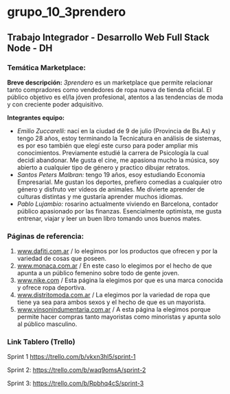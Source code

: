 # grupo_10_3prendero
## Trabajo Integrador - Desarrollo Web Full Stack Node - DH 

### Temática Marketplace:
**Breve descripción:**
*3prendero* es un marketplace que permite relacionar tanto compradores como vendedores de ropa nueva de tienda oficial. El público objetivo es el/la jóven profesional, atentos a las tendencias de moda y con creciente poder adquisitivo.

**Integrantes equipo:**
- *Emilio Zuccarelli:* nací en la ciudad de 9 de julio (Provincia de Bs.As) y tengo 28 años, estoy terminando la Tecnicatura en análisis de sistemas, es por eso también que elegí este curso para poder ampliar mis conocimientos. Previamente estudié la carrera de Psicología la cual decidí abandonar. Me gusta el cine, me apasiona mucho la música, soy abierto a cualquier tipo de género y practico dibujar retratos.
- *Santos Peters Malbran:* tengo 19 años, esoy estudiando Economia Empresarial. Me gustan los deportes, prefiero comedias a cualquier otro género y disfruto ver vídeos de animales. Me divierte aprender de culturas distintas y me gustaría aprender muchos idiomas.
- *Pablo Lujambio:* rosarino actualmente viviendo en Barcelona, contador público apasionado por las finanzas. Esencialmente optimista, me gusta entrenar, viajar y leer un buen libro tomando unos buenos mates.

### Páginas  de referencia:
1. www.dafiti.com.ar / lo elegimos por los productos que ofrecen y por la variedad de cosas que poseen.
2. www.monaca.com.ar / En este caso lo elegimos por el hecho de que apunta a un público femenino sobre todo de gente joven.
3. www.nike.com / Esta página la elegimos por que es una marca conocida y ofrece ropa deportiva.
4. www.distritomoda.com.ar / La elegimos por la variedad de ropa que tiene ya sea para ambos sexos y el hecho de que es un mayorista.
5. www.vinsonindumentaria.com.ar / A esta página la elegimos porque permite hacer compras tanto mayoristas como minoristas y apunta solo al público masculino.

### Link Tablero (Trello)
Sprint 1
https://trello.com/b/vkxn3hl5/sprint-1

Sprint 2:
https://trello.com/b/waq9omsA/sprint-2

Sprint 3: 
https://trello.com/b/Rpbhq4cS/sprint-3
